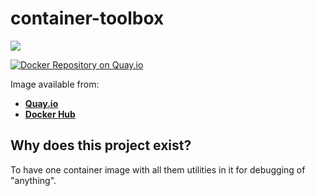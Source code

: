 # container-toolbox

[![](https://images.microbadger.com/badges/image/galexrt/container-toolbox.svg)](https://microbadger.com/images/galexrt/container-toolbox "Get your own image badge on microbadger.com")

[![Docker Repository on Quay.io](https://quay.io/repository/galexrt/container-toolbox/status "Docker Repository on Quay.io")](https://quay.io/repository/galexrt/container-toolbox)

Image available from:

* [**Quay.io**](https://quay.io/repository/galexrt/container-toolbox)
* [**Docker Hub**](https://hub.docker.com/r/galexrt/container-toolbox)


## Why does this project exist?

To have one container image with all them utilities in it for debugging of "anything".


